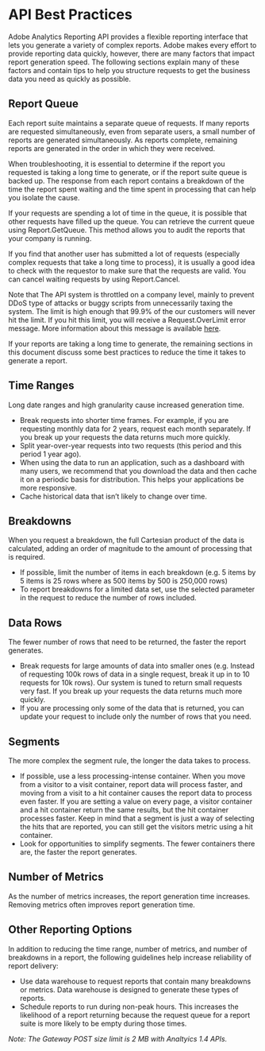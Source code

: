 # API Best Practices

Adobe Analytics Reporting API provides a flexible reporting interface that lets you generate a variety of complex reports. Adobe makes every effort to provide reporting data quickly, however, there are many factors that impact report generation speed. The following sections explain many of these factors and contain tips to help you structure requests to get the business data you need as quickly as possible.

## Report Queue

Each report suite maintains a separate queue of requests. If many reports are requested simultaneously, even from separate users, a small number of reports are generated simultaneously. As reports complete, remaining reports are generated in the order in which they were received.

When troubleshooting, it is essential to determine if the report you requested is taking a long time to generate, or if the report suite queue is backed up. The response from each report contains a breakdown of the time the report spent waiting and the time spent in processing that can help you isolate the cause.

If your requests are spending a lot of time in the queue, it is possible that other requests have filled up the queue. You can retrieve the current queue using Report.GetQueue. This method allows you to audit the reports that your company is running.

If you find that another user has submitted a lot of requests \(especially complex requests that take a long time to process\), it is usually a good idea to check with the requestor to make sure that the requests are valid. You can cancel waiting requests by using Report.Cancel.

Note that The API system is throttled on a company level, mainly to prevent DDoS type of attacks or buggy scripts from unnecessarily taxing the system. The limit is high enough that 99.9% of the our customers will never hit the limit. If you hit this limit, you will receive a Request.OverLimit error message. More information about this message is available [here](../getting-started/c_Web_Services_Error_Codes.md).

If your reports are taking a long time to generate, the remaining sections in this document discuss some best practices to reduce the time it takes to generate a report.

## Time Ranges

Long date ranges and high granularity cause increased generation time.

-   Break requests into shorter time frames. For example, if you are requesting monthly data for 2 years, request each month separately. If you break up your requests the data returns much more quickly.
-   Split year-over-year requests into two requests \(this period and this period 1 year ago\).
-   When using the data to run an application, such as a dashboard with many users, we recommend that you download the data and then cache it on a periodic basis for distribution. This helps your applications be more responsive.
-   Cache historical data that isn’t likely to change over time.

## Breakdowns

When you request a breakdown, the full Cartesian product of the data is calculated, adding an order of magnitude to the amount of processing that is required.

-   If possible, limit the number of items in each breakdown \(e.g. 5 items by 5 items is 25 rows where as 500 items by 500 is 250,000 rows\)
-   To report breakdowns for a limited data set, use the selected parameter in the request to reduce the number of rows included.

## Data Rows

The fewer number of rows that need to be returned, the faster the report generates.

-   Break requests for large amounts of data into smaller ones \(e.g. Instead of requesting 100k rows of data in a single request, break it up in to 10 requests for 10k rows\). Our system is tuned to return small requests very fast. If you break up your requests the data returns much more quickly.
-   If you are processing only some of the data that is returned, you can update your request to include only the number of rows that you need.

## Segments

The more complex the segment rule, the longer the data takes to process.

-   If possible, use a less processing-intense container. When you move from a visitor to a visit container, report data will process faster, and moving from a visit to a hit container causes the report data to process even faster. If you are setting a value on every page, a visitor container and a hit container return the same results, but the hit container processes faster. Keep in mind that a segment is just a way of selecting the hits that are reported, you can still get the visitors metric using a hit container.
-   Look for opportunities to simplify segments. The fewer containers there are, the faster the report generates.

## Number of Metrics

As the number of metrics increases, the report generation time increases. Removing metrics often improves report generation time.

## Other Reporting Options

In addition to reducing the time range, number of metrics, and number of breakdowns in a report, the following guidelines help increase reliability of report delivery:

-   Use data warehouse to request reports that contain many breakdowns or metrics. Data warehouse is designed to generate these types of reports.
-   Schedule reports to run during non-peak hours. This increases the likelihood of a report returning because the request queue for a report suite is more likely to be empty during those times.

*Note: The Gateway POST size limit is 2 MB with Analtyics 1.4 APIs.*
